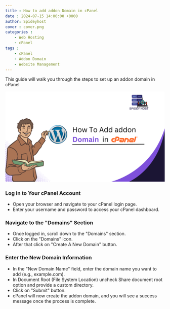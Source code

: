 ```yaml
---
title : How to add addon Domain in cPanel 
date : 2024-07-15 14:00:00 +0000
author: Spideyhost
cover : cover.png
categories :
    - Web Hosting
    - cPanel
tags :
    - cPanel
    - Addon Domain
    - Website Management
---  
```



This guide will walk you through the steps to set up an addon domain in cPanel
<!--more-->
![cover](cover.png)

### Log in to Your cPanel Account
- Open your browser and navigate to your cPanel login page.
- Enter your username and password to access your cPanel dashboard.

### Navigate to the "Domains" Section
- Once logged in, scroll down to the "Domains" section.
- Click on the "Domains" icon.
- After that click on "Create A New Domain" button.

### Enter the New Domain Information
- In the "New Domain Name" field, enter the domain name you want to add (e.g., example.com).
- In Document Root (File System Location) uncheck Share document root option and provide a custom directory.
- Click on "Submit" button.
- cPanel will now create the addon domain, and you will see a success message once the process is complete.

